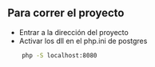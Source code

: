 ## Para correr el proyecto

* Entrar a la dirección del proyecto
* Activar los dll en el php.ini de postgres

```sh
    php -S localhost:8080
```

